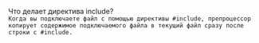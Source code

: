 Что делает директива include?  
``Когда вы подключаете файл с помощью директивы #include, препроцессор копирует содержимое подключаемого файла в текущий файл сразу после строки с #include.``
